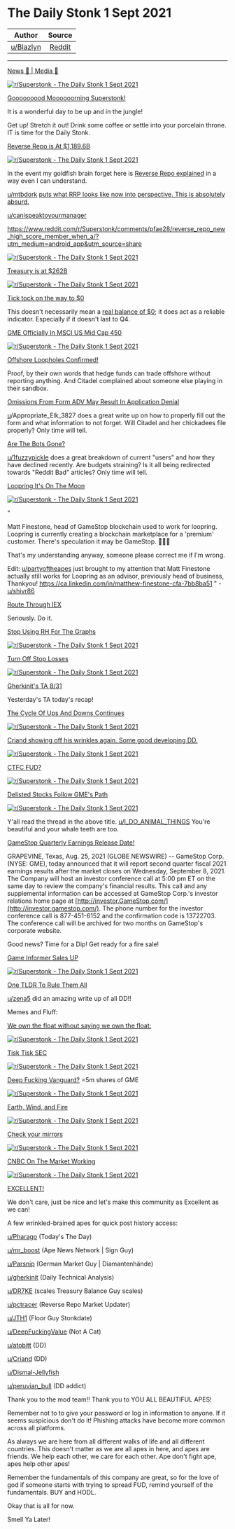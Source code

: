 The Daily Stonk 1 Sept 2021
===========================

| Author       | Source       | 
| :-------------: |:-------------:|
|  [u/Blazlyn](https://www.reddit.com/user/Blazlyn/) | [Reddit](https://www.reddit.com/r/Superstonk/comments/pfrfu0/the_daily_stonk_1_sept_2021/) | 

---


[News 📰 | Media 📱](https://www.reddit.com/r/Superstonk/search?q=flair_name%3A%22News%20%F0%9F%93%B0%20%7C%20Media%20%F0%9F%93%B1%22&restrict_sr=1)

[![r/Superstonk - The Daily Stonk 1 Sept 2021](https://preview.redd.it/1ml7ncehcvk71.png?width=1600&format=png&auto=webp&s=32b817b72aa0c3b1cfff717a99b2f014cab50fc1)](https://preview.redd.it/1ml7ncehcvk71.png?width=1600&format=png&auto=webp&s=32b817b72aa0c3b1cfff717a99b2f014cab50fc1)

[Gooooooood Moooooorning Superstonk!](https://www.youtube.com/watch?v=AwSra5p8MDw)

It is a wonderful day to be up and in the jungle!

Get up! Stretch it out! Drink some coffee or settle into your porcelain throne. IT is time for the Daily Stonk.

[Reverse Repo is At $1,189.6B](https://www.reddit.com/r/Superstonk/comments/pfabum/daily_reverse_repo_update_0831_1189616b_new_record/?utm_medium=android_app&utm_source=share)

[![r/Superstonk - The Daily Stonk 1 Sept 2021](https://preview.redd.it/4v2si1g2dvk71.png?width=700&format=png&auto=webp&s=d19d5ed057e4f3f4ef0c6ca2954b91a8f00d3bd0)](https://preview.redd.it/4v2si1g2dvk71.png?width=700&format=png&auto=webp&s=d19d5ed057e4f3f4ef0c6ca2954b91a8f00d3bd0)

In the event my goldfish brain forget here is [Reverse Repo explained](https://www.reddit.com/r/Superstonk/comments/owwk1p/the_rrp_number_is_incredible_but_what_does_it/h7iv86i/?context=3) in a way even I can understand.

[u/mtbdork](https://www.reddit.com/u/mtbdork/) [puts what RRP looks like now into perspective. This is absolutely absurd.](https://www.reddit.com/r/Superstonk/comments/pdx6r1/putting_the_reverse_repo_trends_into_perspective/)

[u/canispeaktoyourmanager](https://www.reddit.com/u/canispeaktoyourmanager/)

<https://www.reddit.com/r/Superstonk/comments/pfae28/reverse_repo_new_high_score_member_when_a/?utm_medium=android_app&utm_source=share>

[![r/Superstonk - The Daily Stonk 1 Sept 2021](https://preview.redd.it/8fddkaw0dvk71.jpg?width=960&format=pjpg&auto=webp&s=b901846b4dfa0fb787a51c96eb71f92763deb59f)](https://preview.redd.it/8fddkaw0dvk71.jpg?width=960&format=pjpg&auto=webp&s=b901846b4dfa0fb787a51c96eb71f92763deb59f)

[Treasury is at $262B](https://www.reddit.com/r/Superstonk/comments/pfdvy8/daily_treasury_balance_for_0830_262b_0b/)

[![r/Superstonk - The Daily Stonk 1 Sept 2021](https://preview.redd.it/9o2z87vrcvk71.png?width=960&format=png&auto=webp&s=2d9f5d23ffa08b81ffc33b8c32588f0087458616)](https://preview.redd.it/9o2z87vrcvk71.png?width=960&format=png&auto=webp&s=2d9f5d23ffa08b81ffc33b8c32588f0087458616)

[Tick tock on the way to $0](https://www.reddit.com/r/Superstonk/comments/p5potn/treasury_balance_prediction_new_linear_bankruptcy/)

This doesn't necessarily mean a [real balance of $0](https://www.reddit.com/r/Superstonk/comments/p5sv1z/correction_the_us_treasury_is_not_running_out_of/?utm_medium=android_app&utm_source=share); it does act as a reliable indicator. Especially if it doesn't last to Q4.

[GME Officially In MSCI US Mid Cap 450](https://www.reddit.com/r/Superstonk/comments/pf83zn/why_nobody_talks_about_these_nice_news_today_is/?utm_medium=android_app&utm_source=share)

[![r/Superstonk - The Daily Stonk 1 Sept 2021](https://preview.redd.it/ufdt7ixngvk71.jpg?width=960&format=pjpg&auto=webp&s=4b45f7bc6e4374e3d77702aba2f2f6a298b4704a)](https://preview.redd.it/ufdt7ixngvk71.jpg?width=960&format=pjpg&auto=webp&s=4b45f7bc6e4374e3d77702aba2f2f6a298b4704a)

[Offshore Loopholes Confirmed!](https://www.reddit.com/r/Superstonk/comments/pfetpl/update_found_a_document_basically_proving_my_last/?utm_medium=android_app&utm_source=share)

Proof, by their own words that hedge funds can trade offshore without reporting anything. And Citadel complained about someone else playing in their sandbox.

[Omissions From Form ADV May Result In Application Denial](https://www.reddit.com/r/Superstonk/comments/pfmlkx/dark_pool_guy_here_with_a_reminder_for_citadel/?utm_medium=android_app&utm_source=share)

[u](https://www.reddit.com/r/Superstonk/comments/pep7ie/sec_chairman_says_banning_payment_for_order_is_on/?utm_medium=android_app&utm_source=share)/Appropriate_Elk_3827 does a great write up on how to properly fill out the form and what information to not forget. Will Citadel and her chickadees file properly? Only time will tell.

[Are The Bots Gone?](https://www.reddit.com/r/Superstonk/comments/pf67s6/why_do_i_think_the_moass_is_upon_us_because_i/?utm_medium=android_app&utm_source=share)

[u/1fuzzypickle](https://www.reddit.com/u/1fuzzypickle/) does a great breakdown of current "users" and how they have declined recently. Are budgets straining? Is it all being redirected towards "Reddit Bad" articles? Only time will tell.

[Loopring It's On The Moon](https://www.reddit.com/r/Superstonk/comments/pf2pwn/wtf/?utm_medium=android_app&utm_source=share)

[![r/Superstonk - The Daily Stonk 1 Sept 2021](https://preview.redd.it/cdx49lm7evk71.jpg?width=1284&format=pjpg&auto=webp&s=91043e7f754461bc62b49f117935caf916f5b922)](https://preview.redd.it/cdx49lm7evk71.jpg?width=1284&format=pjpg&auto=webp&s=91043e7f754461bc62b49f117935caf916f5b922)

"

Matt Finestone, head of GameStop blockchain used to work for loopring. Loopring is currently creating a blockchain marketplace for a 'premium' customer. There's speculation it may be GameStop. 💎🙌🏼

That's my understanding anyway, someone please correct me if I'm wrong.

Edit: [u/partyoftheapes](https://www.reddit.com/u/partyoftheapes/) just brought to my attention that Matt Finestone actually still works for Loopring as an advisor, previously head of business, Thankyou! <https://ca.linkedin.com/in/matthew-finestone-cfa-7bb8ba51> " -[u/shivr86](https://www.reddit.com/u/shivr86/)

[Route Through IEX](https://www.youtube.com/watch?v=SLNySV4OQfk)

Seriously. Do it.

[Stop Using RH For The Graphs](https://www.reddit.com/r/Superstonk/comments/pezs4l/if_u_r_still_on_this_app_switch_it/?utm_medium=android_app&utm_source=share)

[![r/Superstonk - The Daily Stonk 1 Sept 2021](https://preview.redd.it/chp9eg8gevk71.jpg?width=828&format=pjpg&auto=webp&s=bb4e6c570591cb1ee5b41ed56514628b59cc6714)](https://preview.redd.it/chp9eg8gevk71.jpg?width=828&format=pjpg&auto=webp&s=bb4e6c570591cb1ee5b41ed56514628b59cc6714)

[Turn Off Stop Losses](https://www.reddit.com/r/Superstonk/comments/pfpftt/reminder_turn_off_stop_losses/?utm_medium=android_app&utm_source=share)

[![r/Superstonk - The Daily Stonk 1 Sept 2021](https://preview.redd.it/vse6x6khfvk71.jpg?width=828&format=pjpg&auto=webp&s=00043cccaee97cc7ccbb117c683b0beef9d6e7f7)](https://preview.redd.it/vse6x6khfvk71.jpg?width=828&format=pjpg&auto=webp&s=00043cccaee97cc7ccbb117c683b0beef9d6e7f7)

[Gherkinit's TA 8/31](https://www.reddit.com/r/Superstonk/comments/pf4zy0/jerkin_it_with_gherkinit_s7e8_live_charting_and/?utm_medium=android_app&utm_source=share)

Yesterday's TA today's recap!

[The Cycle Of Ups And Downs Continues](https://www.reddit.com/r/Superstonk/comments/pf1hxl/were_almost_there_even_if_moass_doesnt_happen_in/?utm_medium=android_app&utm_source=share)

[![r/Superstonk - The Daily Stonk 1 Sept 2021](https://preview.redd.it/k4s8fc1zevk71.jpg?width=960&format=pjpg&auto=webp&s=2282d79f63dbf317cef28e595bcd30ec5e6e6d15)](https://preview.redd.it/k4s8fc1zevk71.jpg?width=960&format=pjpg&auto=webp&s=2282d79f63dbf317cef28e595bcd30ec5e6e6d15)

[Criand showing off his wrinkles again. Some good developing DD.](https://www.reddit.com/r/Superstonk/comments/pfkg12/interesting_how_each_run_started_exactly_15/?utm_medium=android_app&utm_source=share)

[![r/Superstonk - The Daily Stonk 1 Sept 2021](https://preview.redd.it/42tguuy5fvk71.png?width=960&format=png&auto=webp&s=5ef64ef002e4fb1458bc5dc5ee4521d63f51a955)](https://preview.redd.it/42tguuy5fvk71.png?width=960&format=png&auto=webp&s=5ef64ef002e4fb1458bc5dc5ee4521d63f51a955)

[CTFC FUD?](https://www.reddit.com/r/Superstonk/comments/pfklqo/i_want_to_shut_down_any_fud_before_it_arises_from/?utm_medium=android_app&utm_source=share)

[![r/Superstonk - The Daily Stonk 1 Sept 2021](https://preview.redd.it/dbazpx5cfvk71.jpg?width=960&format=pjpg&auto=webp&s=ef5704d1d7b65cba97325940766438b4f0b88658)](https://preview.redd.it/dbazpx5cfvk71.jpg?width=960&format=pjpg&auto=webp&s=ef5704d1d7b65cba97325940766438b4f0b88658)

[Delisted Stocks Follow GME's Path](https://www.reddit.com/r/Superstonk/comments/pfa4jx/delisted_stocks_spiking_in_january_with_gme_wut/?utm_medium=android_app&utm_source=share)

[![r/Superstonk - The Daily Stonk 1 Sept 2021](https://preview.redd.it/tze0ysvmfvk71.jpg?width=640&format=pjpg&auto=webp&s=b5eb2a3ff5ada664bc9e5cc66bcf1a94351ede07)](https://preview.redd.it/tze0ysvmfvk71.jpg?width=640&format=pjpg&auto=webp&s=b5eb2a3ff5ada664bc9e5cc66bcf1a94351ede07)

Y'all read the thread in the above title. [u/I_DO_ANIMAL_THINGS](https://www.reddit.com/u/I_DO_ANIMAL_THINGS/) You're beautiful and your whale teeth are too.

[GameStop Quarterly Earnings Release Date!](https://www.reddit.com/r/Superstonk/comments/pbj81a/gamestop_announces_second_quarter_fiscal_2021/?utm_medium=android_app&utm_source=share)

GRAPEVINE, Texas, Aug. 25, 2021 (GLOBE NEWSWIRE) -- GameStop Corp. (NYSE: GME), today announced that it will report second quarter fiscal 2021 earnings results after the market closes on Wednesday, September 8, 2021. The Company will host an investor conference call at 5:00 pm ET on the same day to review the company's financial results. This call and any supplemental information can be accessed at GameStop Corp.'s investor relations home page at [http://investor.GameStop.com/](http://investor.gamestop.com/). The phone number for the investor conference call is 877-451-6152 and the confirmation code is 13722703. The conference call will be archived for two months on GameStop's corporate website.

Good news? Time for a Dip! Get ready for a fire sale!

[Game Informer Sales UP](https://www.reddit.com/r/Superstonk/comments/peyz1a/hey_cnbc_stick_this_in_your_dying_brick_and/?utm_medium=android_app&utm_source=share)

[![r/Superstonk - The Daily Stonk 1 Sept 2021](https://preview.redd.it/60ai2pcuevk71.jpg?width=640&format=pjpg&auto=webp&s=bafe77e887bf116a684da3602bf0802aebfadebf)](https://preview.redd.it/60ai2pcuevk71.jpg?width=640&format=pjpg&auto=webp&s=bafe77e887bf116a684da3602bf0802aebfadebf)

[One TLDR To Rule Them All](https://www.reddit.com/r/Superstonk/comments/pborp7/i_wrote_a_tldr_for_every_recent_dd_i_could_find/?utm_medium=android_app&utm_source=share)

[u/zena5](https://www.reddit.com/u/zena5/) did an amazing write up of all DD!!

Memes and Fluff:

[We own the float without saying we own the float:](https://www.reddit.com/r/Superstonk/comments/pf5f4b/tell_me_we_own_the_float_without_telling_me_we/?utm_medium=android_app&utm_source=share)

[![r/Superstonk - The Daily Stonk 1 Sept 2021](https://preview.redd.it/02280xwoevk71.png?width=960&format=png&auto=webp&s=00300ee368fe3a082557f89689c9c3ff324b0366)](https://preview.redd.it/02280xwoevk71.png?width=960&format=png&auto=webp&s=00300ee368fe3a082557f89689c9c3ff324b0366)

[Tisk Tisk SEC](https://www.reddit.com/r/Superstonk/comments/pfj5xn/let_me_get_this_straight_and_tell_me_if_im_wrong/?utm_medium=android_app&utm_source=share)

[![r/Superstonk - The Daily Stonk 1 Sept 2021](https://preview.redd.it/tpm9nun9gvk71.jpg?width=500&format=pjpg&auto=webp&s=297b7a0d6d46b6a707ac451a3d4cf8c74e6bd93e)](https://preview.redd.it/tpm9nun9gvk71.jpg?width=500&format=pjpg&auto=webp&s=297b7a0d6d46b6a707ac451a3d4cf8c74e6bd93e)

[Deep Fucking Vanguard?](https://www.reddit.com/r/Superstonk/comments/pfct32/we_find_out_vanguard_increased_gme_shares_by_5m/) =5m shares of GME

[![r/Superstonk - The Daily Stonk 1 Sept 2021](https://preview.redd.it/kmm4dhsfgvk71.jpg?width=1080&format=pjpg&auto=webp&s=d036fbd02e491a988e214be69fcb958addf762eb)](https://preview.redd.it/kmm4dhsfgvk71.jpg?width=1080&format=pjpg&auto=webp&s=d036fbd02e491a988e214be69fcb958addf762eb)

[Earth, Wind, and Fire](https://www.reddit.com/r/Superstonk/comments/pfh0hh/stonk_runic_glory_fire/?utm_medium=android_app&utm_source=share)

[![r/Superstonk - The Daily Stonk 1 Sept 2021](https://preview.redd.it/43ob241xgvk71.jpg?width=960&format=pjpg&auto=webp&s=c668ac4b79410a7d248119c18b62f5a189f784b6)](https://preview.redd.it/43ob241xgvk71.jpg?width=960&format=pjpg&auto=webp&s=c668ac4b79410a7d248119c18b62f5a189f784b6)

[Check your mirrors](https://www.reddit.com/r/Superstonk/comments/pf549h/aug_31_2021_enjoy_the_last_day_of_propping_up/?utm_medium=android_app&utm_source=share)

[![r/Superstonk - The Daily Stonk 1 Sept 2021](https://preview.redd.it/7zpj3qmzgvk71.jpg?width=960&format=pjpg&auto=webp&s=c9503f4dacb81566c2c2d28564fa1ead9179a33e)](https://preview.redd.it/7zpj3qmzgvk71.jpg?width=960&format=pjpg&auto=webp&s=c9503f4dacb81566c2c2d28564fa1ead9179a33e)

[CNBC On The Market Working](https://www.reddit.com/r/Superstonk/comments/pf3z7i/cnbc_et_al_explaining_the_stock_market/?utm_medium=android_app&utm_source=share)

[![r/Superstonk - The Daily Stonk 1 Sept 2021](https://preview.redd.it/mmx8idg3hvk71.jpg?width=640&format=pjpg&auto=webp&s=2102520b25e43329ab883a4bd8984ab9fa254b29)](https://preview.redd.it/mmx8idg3hvk71.jpg?width=640&format=pjpg&auto=webp&s=2102520b25e43329ab883a4bd8984ab9fa254b29)

[EXCELLENT!](https://giphy.com/gifs/ifc-80s-bill-and-ted-excellet-l46CDHTqbmnGZyxKo)

We don't care, just be nice and let's make this community as Excellent as we can!

A few wrinkled-brained apes for quick post history access:

[u/Pharago](https://www.reddit.com/u/Pharago/) (Today's The Day)

[u/mr_boost](https://www.reddit.com/u/mr_boost/) (Ape News Network | Sign Guy)

[u/Parsnip](https://www.reddit.com/u/Parsnip/) (German Market Guy | Diamantenhände)

[u/gherkinit](https://www.reddit.com/u/gherkinit/) (Daily Technical Analysis)

[u/DR7KE](https://www.reddit.com/u/DR7KE/) (scales Treasury Balance Guy scales)

[u/pctracer](https://www.reddit.com/u/pctracer/) (Reverse Repo Market Updater)

[u/JTH1](https://www.reddit.com/u/JTH1/) (Floor Guy Stonkdate)

[u/DeepFuckingValue](https://www.reddit.com/u/DeepFuckingValue/) (Not A Cat)

[u/atobitt](https://www.reddit.com/u/atobitt/) (DD)

[u/Criand](https://www.reddit.com/u/Criand/) (DD)

[u/Dismal-Jellyfish](https://www.reddit.com/u/Dismal-Jellyfish/)

[u/peruvian_bull](https://www.reddit.com/u/peruvian_bull/) (DD addict)

Thank you to the mod team!! Thank you to YOU ALL BEAUTIFUL APES!

Remember not to to give your password or log in information to anyone. If it seems suspicious don't do it! Phishing attacks have become more common across all platforms.

As always we are here from all different walks of life and all different countries. This doesn't matter as we are all apes in here, and apes are friends. We help each other, we care for each other. Ape don't fight ape, apes help other apes!

Remember the fundamentals of this company are great, so for the love of god if someone starts with trying to spread FUD, remind yourself of the fundamentals. BUY and HODL.

Okay that is all for now.

[](https://preview.redd.it/rznskneicvk71.gif?format=mp4&s=66f785e6e586dd0ce672b4dfee58464b1126ba07)

Smell Ya Later!
